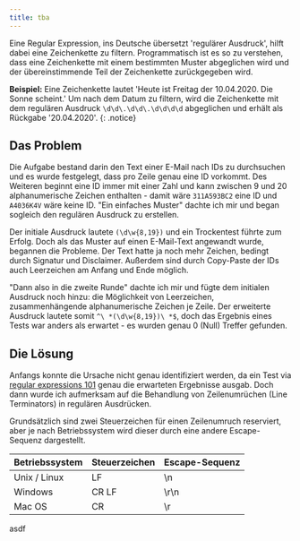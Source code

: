 ```yaml
---
title: tba
---
```


Eine Regular Expression, ins Deutsche übersetzt 'regulärer Ausdruck', hilft dabei eine Zeichenkette zu filtern. Programmatisch ist es so zu verstehen, dass eine Zeichenkette mit einem bestimmten Muster abgeglichen wird und der übereinstimmende Teil der Zeichenkette zurückgegeben wird.

**Beispiel:**
Eine Zeichenkette lautet 'Heute ist Freitag der 10.04.2020. Die Sonne scheint.' Um nach dem Datum zu filtern, wird die Zeichenkette mit dem regulären Ausdruck `\d\d\.\d\d\.\d\d\d\d` abgeglichen und erhält als Rückgabe '20.04.2020'.
{: .notice}

## Das Problem
Die Aufgabe bestand darin den Text einer E-Mail nach IDs zu durchsuchen und es wurde festgelegt, dass pro Zeile genau eine ID vorkommt. Des Weiteren beginnt eine ID immer mit einer Zahl und kann zwischen 9 und 20 alphanumerische Zeichen enthalten - damit wäre `311A593BC2` eine ID und `A4036K4V` wäre keine ID.
"Ein einfaches Muster" dachte ich mir und began sogleich den regulären Ausdruck zu erstellen.

Der initiale Ausdruck lautete `(\d\w{8,19})` und ein Trockentest führte zum Erfolg. Doch als das Muster auf einen E-Mail-Text angewandt wurde, begannen die Probleme. Der Text hatte ja noch mehr Zeichen, bedingt durch Signatur und Disclaimer. Außerdem sind durch Copy-Paste der IDs auch Leerzeichen am Anfang und Ende möglich.

"Dann also in die zweite Runde" dachte ich mir und fügte dem initialen Ausdruck noch hinzu: die Möglichkeit von Leerzeichen, zusammenhängende alphanumerische Zeichen je Zeile. Der erweiterte Ausdruck lautete somit `^\ *(\d\w{8,19})\ *$`, doch das Ergebnis eines Tests war anders als erwartet - es wurden genau 0 (Null) Treffer gefunden.

## Die Lösung
Anfangs konnte die Ursache nicht genau identifiziert werden, da ein Test via [regular expressions 101](https://regex101.com/r/1OAiXd/2/) genau die erwarteten Ergebnisse ausgab. Doch dann wurde ich aufmerksam auf die Behandlung von Zeilenumrüchen (Line Terminators) in regulären Ausdrücken.

Grundsätzlich sind zwei Steuerzeichen für einen Zeilenumruch reserviert, aber je nach Betriebssystem wird dieser durch eine andere Escape-Sequenz dargestellt.

|Betriebssystem |Steuerzeichen |Escape-Sequenz |
|-|-|-|
|Unix / Linux |LF |\n |
|Windows |CR LF |\r\n |
|Mac OS |CR |\r |

asdf